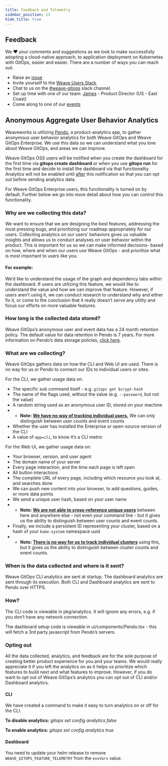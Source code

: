 ```yaml
---
title: Feedback and Telemetry
sidebar_position: 13
hide_title: true
---
```


## Feedback

We ❤️ your comments and suggestions as we look to make successfully adopting a cloud-native approach, to application deployment on Kubernetes with GitOps, easier and easier. There are a number of ways you can reach out:

- Raise an [issue](https://github.com/weaveworks/weave-gitops/issues)
- Invite yourself to the <a href="https://slack.weave.works/" target="_blank">Weave Users Slack</a>.
- Chat to us on the [#weave-gitops](https://weave-community.slack.com/messages/weave-gitops/) slack channel.
- Set up time with one of our team: [James](https://calendly.com/james-weave-works/product-interview) - Product Director (US - East Coast)
- Come along to one of our [events](https://www.meetup.com/Weave-User-Group/)

## Anonymous Aggregate User Behavior Analytics

Weaveworks is utilizing [Pendo](https://www.pendo.io/), a product-analytics app,  to gather anonymous user behavior analytics for both Weave GitOps and Weave GitOps Enterprise. We use this data so we can understand what you love about Weave GitOps, and areas we can improve.

Weave GitOps OSS users will be notified when you create the dashboard for the first time via **gitops create dashboard** or when you use **gitops run** for the first time and decide to install the dashboard via that functionality. Analytics will not be enabled until <u>after</u> this notification so that you can opt out before sending analytics data.

For Weave GitOps Enterprise users, this functionality is turned on by default. Further below we go into more detail about how you can control this functionality.

### Why are we collecting this data?

We want to ensure that we are designing the best features, addressing the most pressing bugs, and prioritizing our roadmap appropriately for our users. Collecting analytics on our users’ behaviors gives us valuable insights and allows us to conduct analyses on user behavior within the product. This is important for us so we can make informed decisions- based on how, where and when our users use Weave GitOps - and prioritize what is most important to users like you.

#### For example:

We’d like to understand the usage of the graph and dependency tabs within the dashboard. If users are utilizing this feature, we would like to understand the value and how we can improve that feature. However, if users aren’t using it, we can conduct research to understand why and either fix it, or come to the conclusion that it really doesn’t serve any utility and focus our efforts on more valuable features.

### How long is the collected data stored?

Weave GitOps’s anonymous user and event data has a 24 month retention policy. The default value for data retention in Pendo is 7 years. For more information on Pendo’s data storage policies, [click here](https://support.pendo.io/hc/en-us/articles/360051268732-Subscription-Data-Retention-Limit).

### What are we collecting?

Weave GitOps gathers data on how the CLI and Web UI are used. There is no way for us or Pendo to connect our IDs to individual users or sites.

For the CLI, we gather usage data  on:
- The specific sub command itself - e.g. `gitops get bcrypt-hash`
- The name of the flags used, without the value (e.g. `--password`, but not the value)
- A random string used as an anonymous user ID, stored on your machine
- - **Note: <u>We have no way of tracking individual users.</u>** We can only distinguish between user counts and event counts
- Whether the user has installed the Enterprise or open-source version of the CLI
- A value of `app=cli`, to know it’s a CLI metric

For the Web UI, we gather usage data  on:
- Your browser, version, and user agent
- The domain name of your server
- Every page interaction, and the time each page is left open
- All button interactions
- The complete URL of every page, including which resource you look at, and searches done
- We can push new content into your browser, to add questions, guides, or more data points
- We send a unique user hash, based on your user name
- - **Note: <u>We are not able to cross-reference unique users</u>** between here and anywhere else - not even your command line - but it gives us the ability to distinguish between user counts and event counts.
- Finally, we include a persistent ID representing your cluster, based on a hash of your `kube-system` namespace uuid
- - **Note: <u>There is no way for us to track individual clusters</u>** using this, but it gives us the ability to distinguish between cluster counts and event counts.

### When is the data collected and where is it sent?

Weave GitOps CLI analytics are sent at startup. The dashboard analytics are sent through its execution. Both CLI and Dashboard analytics are sent to Pendo over HTTPS.

### How?

The CLI code is viewable in pkg/analytics. It will ignore any errors, e.g. if you don’t have any network connection.

The dashboard setup code is viewable in ui/components/Pendo.tsx - this will fetch a 3rd party javascript from Pendo’s servers.

### Opting out

All the data collected, analytics, and feedback are for the sole purpose of creating better product experience for you and your teams. We would really appreciate it if you left the analytics on as it helps us prioritize which features to build next and what features to improve. However, if you do want to opt out of Weave GitOps’s analytics you can opt out of CLI and/or Dashboard analytics.

#### CLI

We have created a command to make it easy to turn analytics on or off for the CLI.

**To disable analytics:**
*gitops set config analytics false*

**To enable analytics:**
*gitops set config analytics true*

#### Dashboard

You need to update your helm release to remove `WEAVE_GITOPS_FEATURE_TELEMETRY` from the `envVars` value.
